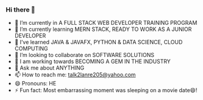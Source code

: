 ### Hi there 👋
- 🔭 I’m currently in A FULL STACK WEB DEVELOPER TRAINING PROGRAM 
- 🌱 I’m currently learning MERN STACK, READY TO WORK AS A JUNIOR DEVELOPER
- 🌱 I’ve learned JAVA & JAVAFX, PYTHON & DATA SCIENCE, CLOUD COMPUTING
- 👯 I’m looking to collaborate on SOFTWARE SOLUTIONS
- 🤔 I am working towards BECOMING A GEM IN THE INDUSTRY
- 💬 Ask me about ANYTHING
- 📫 How to reach me: talk2lanre205@yahoo.com
- 😄 Pronouns: HE
- ⚡ Fun fact: Most embarrassing moment was sleeping on a movie date😄!
